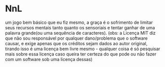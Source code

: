 # NnL

um jogo bem básico que eu fiz mesmo, a graça é o sofrimento de limitar seus recursos mentais tanto quanto os sensoriais e tentar ganhar de uma palavra grande(ou uma sequência de caracteres). (obs: a Licença MIT diz que não sou responsável por qualquer dano/problema que o software causar, e exige apenas que os créditos sejam dados ao autor original, tirando isso é uma licença bem livre mesmo - qualquer coisa é só pesquisar mais sobre essa licença caso queira ter certeza do que pode ou não fazer com um software sob uma licença dessas)
